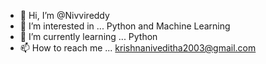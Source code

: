 - 👋 Hi, I’m @Nivvireddy
- 👀 I’m interested in ... Python and Machine Learning
- 🌱 I’m currently learning ... Python
- 📫 How to reach me ... krishnaniveditha2003@gmail.com 

<!---
Nivvireddy/Nivvireddy is a ✨ special ✨ repository because its `README.md` (this file) appears on your GitHub profile.
You can click the Preview link to take a look at your changes.
--->
